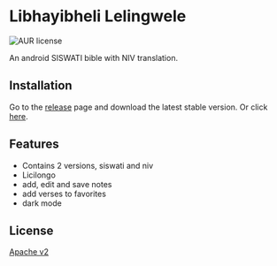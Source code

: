 # Libhayibheli Lelingwele

![AUR license](https://img.shields.io/aur/license/android-studio)

An android SISWATI bible with NIV translation. 

## Installation
Go to the [release](https://github.com/LindelwaSfiso/libhayibheli-lelingwele/releases) page and download the latest stable version.
Or click [here](https://github.com/LindelwaSfiso/libhayibheli-lelingwele/releases/download/v1.0.2/app-release.apk). 

## Features
- Contains 2 versions, siswati and niv
- Licilongo
- add, edit and save notes
- add verses to favorites
- dark mode

## License

[Apache v2](https://choosealicense.com/licenses/apache/)
